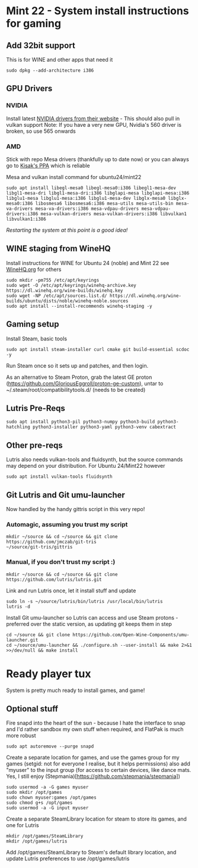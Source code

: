 # Mint 22 - System install instructions for gaming

## Add 32bit support 
This is for WINE and other apps that need it
```
sudo dpkg --add-architecture i386
```
## GPU Drivers
### NVIDIA
Install latest [NVIDIA drivers from their website](https://www.nvidia.com/en-us/drivers/) - This should also pull in vulkan support
Note: If you have a very new GPU, Nvidia's 560 driver is broken, so use 565 onwards

### AMD
Stick with repo Mesa drivers (thankfully up to date now) or you can always go to [Kisak's PPA](https://launchpad.net/~kisak/+archive/ubuntu/kisak-mesa) which is reliable

Mesa and vulkan install command for ubuntu24/mint22
```
sudo apt install libegl-mesa0 libegl-mesa0:i386 libegl1-mesa-dev libgl1-mesa-dri libgl1-mesa-dri:i386 libglapi-mesa libglapi-mesa:i386 libglu1-mesa libglu1-mesa:i386 libglu1-mesa-dev libglx-mesa0 libglx-mesa0:i386 libosmesa6 libosmesa6:i386 mesa-utils mesa-utils-bin mesa-va-drivers mesa-va-drivers:i386 mesa-vdpau-drivers mesa-vdpau-drivers:i386 mesa-vulkan-drivers mesa-vulkan-drivers:i386 libvulkan1 libvulkan1:i386
```

*Restarting the system at this point is a good idea!*


## WINE staging from WineHQ

Install instructions for WINE for Ubuntu 24 (noble) and Mint 22 see [WineHQ.org](https://www.winehq.org) for others
```
sudo mkdir -pm755 /etc/apt/keyrings
sudo wget -O /etc/apt/keyrings/winehq-archive.key https://dl.winehq.org/wine-builds/winehq.key
sudo wget -NP /etc/apt/sources.list.d/ https://dl.winehq.org/wine-builds/ubuntu/dists/noble/winehq-noble.sources
sudo apt install --install-recommends winehq-staging -y
```

## Gaming setup
Install Steam, basic tools
```
sudo apt install steam-installer curl cmake git build-essential scdoc -y
```

Run Steam once so it sets up and patches, and then login.

As an alternative to Steam Proton, grab the latest GE proton (https://github.com/GloriousEggroll/proton-ge-custom), untar to ~/.steam/root/compatibilitytools.d/ (needs to be created)

## Lutris Pre-Reqs
```
sudo apt install python3-pil python3-numpy python3-build python3-hatchling python3-installer python3-yaml python3-venv cabextract
```
## Other pre-reqs
Lutris also needs vulkan-tools and fluidsynth, but the source commands may depend on your distribution. For Ubuntu 24/Mint22 however
```
sudo apt install vulkan-tools fluidsynth
```

## Git Lutris and Git umu-launcher
Now handled by the handy gittris script in this very repo!

### Automagic, assuming you trust my script
```
mkdir ~/source && cd ~/source && git clone https://github.com/jmczab/git-tris
~/source/git-tris/gittris
```

### Manual, if you don't trust my script :)
```
mkdir ~/source && cd ~/source && git clone https://github.com/lutris/lutris.git
```
Link and run Lutris once, let it install stuff and update
```
sudo ln -s ~/source/lutris/bin/lutris /usr/local/bin/lutris
lutris -d
```

Install Git umu-launcher so Lutris can access and use Steam protons - preferred over the static version, as updating git keeps them in step
```
cd ~/source && git clone https://github.com/Open-Wine-Components/umu-launcher.git
cd ~/source/umu-launcher && ./configure.sh --user-install && make 2>&1 >>/dev/null && make install
```

# Ready player tux
System is pretty much ready to install games, and game!


## Optional stuff
Fire snapd into the heart of the sun - because I hate the interface to snap and I'd rather sandbox my own stuff when required, and FlatPak is much more robust
```
sudo apt autoremove --purge snapd
```

Create a separate location for games, and use the games group for my games (setgid: not for everyone I realise, but it helps permissions) also add "myuser" to the input group (for access to certain devices, like dance mats. Yes, I still enjoy (Stepmania)[https://github.com/stepmania/stepmania])
```
sudo usermod -a -G games myuser
sudo mkdir /opt/games
sudo chown myuser:games /opt/games
sudo chmod g+s /opt/games
sudo usermod -a -G input myuser 
```

Create a separate SteamLibrary location for steam to store its games, and one for Lutris
```
mkdir /opt/games/SteamLibrary
mkdir /opt/games/lutris
```

Add /opt/games/SteamLibrary to Steam's default library location, and update Lutris preferences to use /opt/games/lutris
